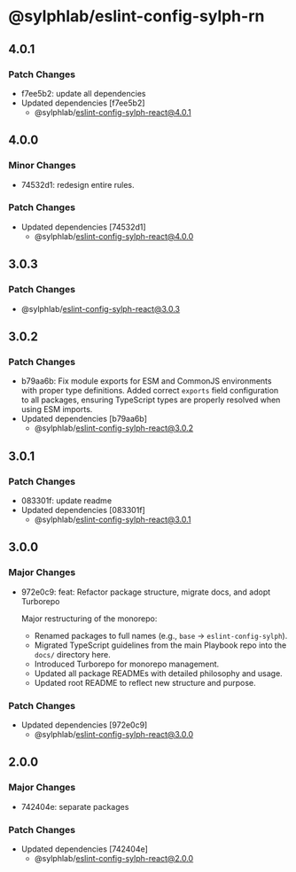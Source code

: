 # @sylphlab/eslint-config-sylph-rn

## 4.0.1

### Patch Changes

- f7ee5b2: update all dependencies
- Updated dependencies [f7ee5b2]
  - @sylphlab/eslint-config-sylph-react@4.0.1

## 4.0.0

### Minor Changes

- 74532d1: redesign entire rules.

### Patch Changes

- Updated dependencies [74532d1]
  - @sylphlab/eslint-config-sylph-react@4.0.0

## 3.0.3

### Patch Changes

- @sylphlab/eslint-config-sylph-react@3.0.3

## 3.0.2

### Patch Changes

- b79aa6b: Fix module exports for ESM and CommonJS environments with proper type definitions. Added correct `exports` field configuration to all packages, ensuring TypeScript types are properly resolved when using ESM imports.
- Updated dependencies [b79aa6b]
  - @sylphlab/eslint-config-sylph-react@3.0.2

## 3.0.1

### Patch Changes

- 083301f: update readme
- Updated dependencies [083301f]
  - @sylphlab/eslint-config-sylph-react@3.0.1

## 3.0.0

### Major Changes

- 972e0c9: feat: Refactor package structure, migrate docs, and adopt Turborepo

  Major restructuring of the monorepo:

  - Renamed packages to full names (e.g., `base` -> `eslint-config-sylph`).
  - Migrated TypeScript guidelines from the main Playbook repo into the `docs/` directory here.
  - Introduced Turborepo for monorepo management.
  - Updated all package READMEs with detailed philosophy and usage.
  - Updated root README to reflect new structure and purpose.

### Patch Changes

- Updated dependencies [972e0c9]
  - @sylphlab/eslint-config-sylph-react@3.0.0

## 2.0.0

### Major Changes

- 742404e: separate packages

### Patch Changes

- Updated dependencies [742404e]
  - @sylphlab/eslint-config-sylph-react@2.0.0

